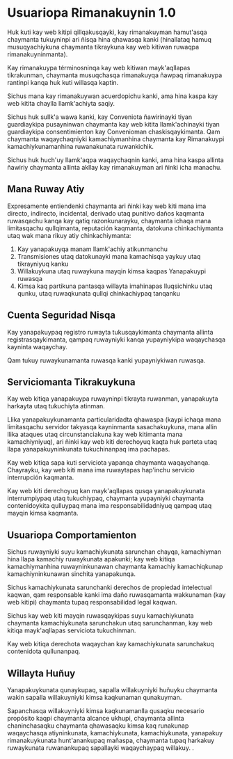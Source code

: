 # Usuariopa Rimanakuynin 1.0

Huk kuti kay web kitipi qillqakusqayki, kay rimanakuyman hamut'asqa chaymanta tukuyninpi ari ñisqa hina qhawasqa kanki (hinallataq hamuq musuqyachiykuna chaymanta tikraykuna kay web kitiwan ruwaqpa rimanakuyninmanta).

Kay rimanakuypa términosninqa kay web kitiwan mayk'aqllapas tikrakunman, chaymanta musuqchasqa rimanakuyqa ñawpaq rimanakuypa rantinpi kanqa huk kuti willasqa kaptin.

Sichus mana kay rimanakuywan acuerdopichu kanki, ama hina kaspa kay web kitita chaylla llamk'achiyta saqiy.

Sichus huk sullk'a wawa kanki, kay Conveniota ñawirinayki tiyan guardiaykipa pusayninwan chaymanta kay web kitita llamk'achinayki tiyan guardiaykipa consentimienton kay Convenioman chaskisqaykimanta. Qam chaymanta waqaychaqniyki kamachiymanhina chaymanta kay Rimanakuypi kamachiykunamanhina ruwanakunata ruwankichik.

Sichus huk huch'uy llamk'aqpa waqaychaqnin kanki, ama hina kaspa allinta ñawiriy chaymanta allinta akllay kay rimanakuyman ari ñinki icha manachu.

## Mana Ruway Atiy

Expresamente entiendenki chaymanta ari ñinki kay web kiti mana ima directo, indirecto, incidental, derivado utaq punitivo daños kaqmanta ruwasqachu kanqa kay qatiq razonkunarayku, chaymanta ichaqa mana limitasqachu qullqimanta, reputación kaqmanta, datokuna chinkachiymanta utaq wak mana rikuy atiy chinkachiymanta:

1. Kay yanapakuyqa manam llamk'achiy atikunmanchu
1. Transmisiones utaq datokunayki mana kamachisqa yaykuy utaq tikrayniyuq kanku
1. Willakuykuna utaq ruwaykuna mayqin kimsa kaqpas Yanapakuypi ruwasqa
1. Kimsa kaq partikuna pantasqa willayta imahinapas lluqsichinku utaq qunku, utaq ruwaqkunata qullqi chinkachiypaq tanqanku

## Cuenta Seguridad Nisqa

Kay yanapakuypaq registro ruwayta tukusqaykimanta chaymanta allinta registrasqaykimanta, qampaq ruwayniyki kanqa yupayniykipa waqaychasqa kayninta waqaychay.

Qam tukuy ruwaykunamanta ruwasqa kanki yupayniykiwan ruwasqa.

## Serviciomanta Tikrakuykuna

Kay web kitiqa yanapakuypa ruwayninpi tikrayta ruwanman, yanapakuyta harkayta utaq tukuchiyta atinman.

Llika yanapakuykunamanta particularidadta qhawaspa (kaypi ichaqa mana limitasqachu servidor takyasqa kayninmanta sasachakuykuna, mana allin llika ataques utaq circunstanciakuna kay web kitimanta mana kamachiyniyuq), ari ñinki kay web kiti derechoyuq kaqta huk parteta utaq llapa yanapakuyninkunata tukuchinanpaq ima pachapas.

Kay web kitiqa sapa kuti serviciota yapanqa chaymanta waqaychanqa. Chayrayku, kay web kiti mana ima ruwaytapas hap'inchu servicio interrupción kaqmanta.

Kay web kiti derechoyuq kan mayk'aqllapas qusqa yanapakuykunata interrumpiypaq utaq tukuchiypaq, chaymanta yupayniyki chaymanta contenidoykita qulluypaq mana ima responsabilidadniyuq qampaq utaq mayqin kimsa kaqmanta.

## Usuariopa Comportamienton

Sichus ruwayniyki suyu kamachiykunata sarunchan chayqa, kamachiyman hina llapa kamachiy ruwaykunata apakunki; kay web kitiqa kamachiymanhina ruwayninkunawan chaymanta kamachiy kamachiqkunap kamachiyninkunawan sinchita yanapakunqa.

Sichus kamachiykunata sarunchanki derechos de propiedad intelectual kaqwan, qam responsable kanki ima daño ruwasqamanta wakkunaman (kay web kitipi) chaymanta tupaq responsabilidad legal kaqwan.

Sichus kay web kiti mayqin ruwasqaykipas suyu kamachiykunata chaymanta kamachiykunata sarunchakun utaq sarunchanman, kay web kitiqa mayk'aqllapas serviciota tukuchinman.

Kay web kitiqa derechota waqaychan kay kamachiykunata sarunchakuq contenidota qullunanpaq.

## Willayta Huñuy

Yanapakuykunata qunaykupaq, sapalla willakuyniyki huñuyku chaymanta wakin sapalla willakuyniyki kimsa kaqkunaman qunakuyman.

Sapanchasqa willakuyniyki kimsa kaqkunamanlla qusaqku necesario propósito kaqpi chaymanta alcance ukhupi, chaymanta allinta chaninchasaqku chaymanta qhawasaqku kimsa kaq runakunap waqaychasqa atiyninkunata, kamachiykunata, kamachiykunata, yanapakuy rimanakuykunata hunt'anankupaq mañaspa, chaymanta tupaq harkakuy ruwaykunata ruwanankupaq sapallayki waqaychaypaq willakuy. .
